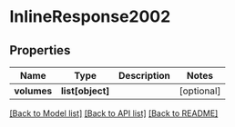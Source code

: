 # InlineResponse2002

## Properties
Name | Type | Description | Notes
------------ | ------------- | ------------- | -------------
**volumes** | **list[object]** |  | [optional] 

[[Back to Model list]](../README.md#documentation-for-models) [[Back to API list]](../README.md#documentation-for-api-endpoints) [[Back to README]](../README.md)


